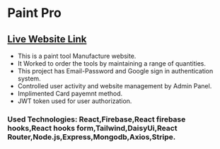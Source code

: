 # Paint Pro
## [Live Website Link]( https://paint-pro-99a0a.web.app/)
- This is a paint tool Manufacture website.
- It Worked to order the tools by maintaining a range of quantities.
- This project has Email-Password and Google sign in authentication system.
- Controlled user activity and website management by Admin Panel.
- Implimented Card payemnt method.
- JWT token used for user authorization. 
### Used Technologies: React,Firebase,React firebase hooks,React hooks form,Tailwind,DaisyUi,React Router,Node.js,Express,Mongodb,Axios,Stripe.